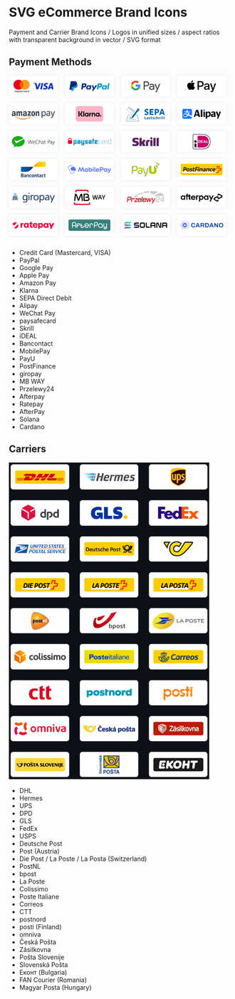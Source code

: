 # SVG eCommerce Brand Icons

Payment and Carrier Brand Icons / Logos in unified sizes / aspect ratios with transparent background in vector / SVG format

## Payment Methods

<img src="paymentMethods/mastercardVisa.svg" style="width: 100px; margin-right: 12px; margin-bottom: 12px; padding: 5px; background-color: white; border-radius: 5px; box-shadow: 0px 0px 9px rgb(0 0 0 / 7%);" />
<img src="paymentMethods/payPal.svg" style="width: 100px; margin-right: 12px; margin-bottom: 12px; padding: 5px; background-color: white; border-radius: 5px; box-shadow: 0px 0px 9px rgb(0 0 0 / 7%);" />
<img src="paymentMethods/googlePay.svg" style="width: 100px; margin-right: 12px; margin-bottom: 12px; padding: 5px; background-color: white; border-radius: 5px; box-shadow: 0px 0px 9px rgb(0 0 0 / 7%);" />
<img src="paymentMethods/applePay.svg" style="width: 100px; margin-right: 12px; margin-bottom: 12px; padding: 5px; background-color: white; border-radius: 5px; box-shadow: 0px 0px 9px rgb(0 0 0 / 7%);" />
<img src="paymentMethods/amazonPay.svg" style="width: 100px; margin-right: 12px; margin-bottom: 12px; padding: 5px; background-color: white; border-radius: 5px; box-shadow: 0px 0px 9px rgb(0 0 0 / 7%);" />
<img src="paymentMethods/klarna.svg" style="width: 100px; margin-right: 12px; margin-bottom: 12px; padding: 5px; background-color: white; border-radius: 5px; box-shadow: 0px 0px 9px rgb(0 0 0 / 7%);" />
<img src="paymentMethods/sepaDirectDebit.svg" style="width: 100px; margin-right: 12px; margin-bottom: 12px; padding: 5px; background-color: white; border-radius: 5px; box-shadow: 0px 0px 9px rgb(0 0 0 / 7%);" />
<img src="paymentMethods/alipay.svg" style="width: 100px; margin-right: 12px; margin-bottom: 12px; padding: 5px; background-color: white; border-radius: 5px; box-shadow: 0px 0px 9px rgb(0 0 0 / 7%);" />
<img src="paymentMethods/weChatPay.svg" style="width: 100px; margin-right: 12px; margin-bottom: 12px; padding: 5px; background-color: white; border-radius: 5px; box-shadow: 0px 0px 9px rgb(0 0 0 / 7%);" />
<img src="paymentMethods/paysafecard.svg" style="width: 100px; margin-right: 12px; margin-bottom: 12px; padding: 5px; background-color: white; border-radius: 5px; box-shadow: 0px 0px 9px rgb(0 0 0 / 7%);" />
<img src="paymentMethods/skrill.svg" style="width: 100px; margin-right: 12px; margin-bottom: 12px; padding: 5px; background-color: white; border-radius: 5px; box-shadow: 0px 0px 9px rgb(0 0 0 / 7%);" />
<img src="paymentMethods/iDeal.svg" style="width: 100px; margin-right: 12px; margin-bottom: 12px; padding: 5px; background-color: white; border-radius: 5px; box-shadow: 0px 0px 9px rgb(0 0 0 / 7%);" />
<img src="paymentMethods/bancontact.svg" style="width: 100px; margin-right: 12px; margin-bottom: 12px; padding: 5px; background-color: white; border-radius: 5px; box-shadow: 0px 0px 9px rgb(0 0 0 / 7%);" />
<img src="paymentMethods/mobilePay.svg" style="width: 100px; margin-right: 12px; margin-bottom: 12px; padding: 5px; background-color: white; border-radius: 5px; box-shadow: 0px 0px 9px rgb(0 0 0 / 7%);" />
<img src="paymentMethods/payU.svg" style="width: 100px; margin-right: 12px; margin-bottom: 12px; padding: 5px; background-color: white; border-radius: 5px; box-shadow: 0px 0px 9px rgb(0 0 0 / 7%);" />
<img src="paymentMethods/postFinance.svg" style="width: 100px; margin-right: 12px; margin-bottom: 12px; padding: 5px; background-color: white; border-radius: 5px; box-shadow: 0px 0px 9px rgb(0 0 0 / 7%);" />
<img src="paymentMethods/giropay.svg" style="width: 100px; margin-right: 12px; margin-bottom: 12px; padding: 5px; background-color: white; border-radius: 5px; box-shadow: 0px 0px 9px rgb(0 0 0 / 7%);" />
<img src="paymentMethods/mbWay.svg" style="width: 100px; margin-right: 12px; margin-bottom: 12px; padding: 5px; background-color: white; border-radius: 5px; box-shadow: 0px 0px 9px rgb(0 0 0 / 7%);" />
<img src="paymentMethods/przelewy24.svg" style="width: 100px; margin-right: 12px; margin-bottom: 12px; padding: 5px; background-color: white; border-radius: 5px; box-shadow: 0px 0px 9px rgb(0 0 0 / 7%);" />
<img src="paymentMethods/afterpay.svg" style="width: 100px; margin-right: 12px; margin-bottom: 12px; padding: 5px; background-color: white; border-radius: 5px; box-shadow: 0px 0px 9px rgb(0 0 0 / 7%);" />
<img src="paymentMethods/ratepay.svg" style="width: 100px; margin-right: 12px; margin-bottom: 12px; padding: 5px; background-color: white; border-radius: 5px; box-shadow: 0px 0px 9px rgb(0 0 0 / 7%);" />
<img src="paymentMethods/afterPay2.svg" style="width: 100px; margin-right: 12px; margin-bottom: 12px; padding: 5px; background-color: white; border-radius: 5px; box-shadow: 0px 0px 9px rgb(0 0 0 / 7%);" />
<img src="paymentMethods/solana.svg" style="width: 100px; margin-right: 12px; margin-bottom: 12px; padding: 5px; background-color: white; border-radius: 5px; box-shadow: 0px 0px 9px rgb(0 0 0 / 7%);" />
<img src="paymentMethods/cardano.svg" style="width: 100px; margin-right: 12px; margin-bottom: 12px; padding: 5px; background-color: white; border-radius: 5px; box-shadow: 0px 0px 9px rgb(0 0 0 / 7%);" />

- Credit Card (Mastercard, VISA)
- PayPal
- Google Pay
- Apple Pay
- Amazon Pay
- Klarna
- SEPA Direct Debit
- Alipay
- WeChat Pay
- paysafecard
- Skrill
- iDEAL
- Bancontact
- MobilePay
- PayU
- PostFinance
- giropay
- MB WAY
- Przelewy24
- Afterpay
- Ratepay
- AfterPay
- Solana
- Cardano

## Carriers

<img src="carriersPreview.png" alt="drawing" width="450" />

- DHL
- Hermes
- UPS
- DPD
- GLS
- FedEx
- USPS
- Deutsche Post
- Post (Austria)
- Die Post / La Poste / La Posta (Switzerland)
- PostNL
- bpost
- La Poste
- Colissimo
- Poste Italiane
- Correos
- CTT
- postnord
- posti (Finland)
- omniva
- Česká Pošta
- Zásilkovna
- Pošta Slovenije
- Slovenská Pošta
- Еконт (Bulgaria)
- FAN Courier (Romania)
- Magyar Posta (Hungary)
